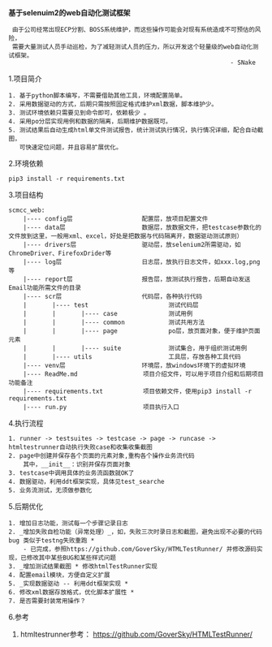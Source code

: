 **基于selenuim2的web自动化测试框架**
    
     由于公司经常出现ECP分割、BOSS系统维护，而这些操作可能会对现有系统造成不可预估的风险，
     需要大量测试人员手动巡检，为了减轻测试人员的压力，所以开发这个轻量级的web自动化测试框架。
                                                                 - SNake

1.项目简介

    1. 基于python脚本编写，不需要借助其他工具，环境配置简单。
    2. 采用数据驱动的方式，后期只需按照固定格式维护xml数据，脚本维护少。
    3. 测试环境依赖只需要见到命令即可，依赖极少 。
    4. 采用po分层实现用例和数据的隔离，后期维护数据既可。
    5. 测试结果后自动生成html单文件测试报告，统计测试执行情况，执行情况详细，配合自动截图，
       可快速定位问题，并且容易扩展优化。


2.环境依赖

    pip3 install -r requirements.txt


3.项目结构

    scmcc_web:
        |---- config层                   配置层，放项目配置文件
        |---- data层                     数据层，放数据文件，把testcase参数化的文件放到这里，一般用xml、excel，好处是把数据与代码隔离开，数据驱动测试原则）
        |---- drivers层                  驱动层，放selenium2所需驱动，如ChromeDriver、FirefoxDrider等
        |---- log层                      日志层，放执行日志文件，如xxx.log,png等
        |---- report层                   报告层，放测试执行报告，后期自动发送Email功能所需文件的目录
        |---- scr层                      代码层，各种执行代码
        |       |---- test                      测试代码层
        |       |       |---- case              测试用例
        |       |       |---- common            测试共用方法
        |       |       |---- page              po层，放页面对象，便于维护页面元素
        |       |       |---- suite             测试集合，用于组织测试用例
        |       |---- utils                     工具层，存放各种工具代码
        |---- venv层                     环境层，放windows环境下的虚拟环境
        |---- ReadMe.md                  项目介绍文件，可以用于项目介绍和后期项目功能备注
        |---- requirements.txt           项目依赖文件，使用pip3 install -r requirements.txt
        |---- run.py                     项目执行入口





4.执行流程
    
    1. runner -> testsuites -> testcase -> page -> runcase -> htmltestrunner自动执行失败case和收集收集截图
    2. page中创建并保存各个页面的元素对象,重构各个操作业务流代码
        其中，__init__：识别并保存页面对象
    3. testcase中调用具体的业务流函数就OK了
    4. 数据驱动，利用ddt框架实现，具体见test_searche
    5. 业务流测试，无须做参数化


5.后期优化

    1. 增加日志功能，测试每一个步骤记录日志
    2. _增加失败自检功能（异常处理）_，如，失败三次时录日志和截图，避免出现不必要的代码bug 类似于testng失败重跑 *
        - 已完成，参照https://github.com/GoverSky/HTMLTestRunner/ 并修改源码实现，已修改其中某些BUG和某些样式问题
    3. _增加测试结果截图 * 修改htmlTestRunner实现
    4. 配置email模块，方便自定义扩展
    5. _实现数据驱动 -- 利用ddt框架实现 *
    6. 修改xml数据存放格式，优化脚本扩展性 *
    7. 是否需要封装常用操作？

    

6.参考
1. htmltestrunner参考： https://github.com/GoverSky/HTMLTestRunner/